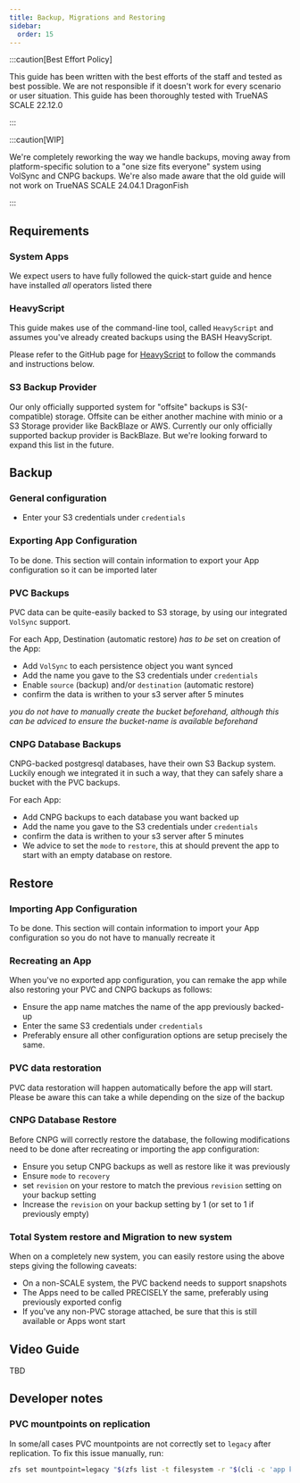 ```yaml
---
title: Backup, Migrations and Restoring
sidebar:
  order: 15
---
```


:::caution[Best Effort Policy]

This guide has been written with the best efforts of the staff and tested as best possible. We are not responsible if it doesn't work for every scenario or user situation.
This guide has been thoroughly tested with TrueNAS SCALE 22.12.0

:::

:::caution[WIP]

We're completely reworking the way we handle backups, moving away from platform-specific solution to a "one size fits everyone" system using VolSync and CNPG backups.
We're also made aware that the old guide will not work on TrueNAS SCALE 24.04.1 DragonFish

:::


## Requirements

### System Apps

We expect users to have fully followed the quick-start guide and hence have installed *all* operators listed there

### HeavyScript

This guide makes use of the command-line tool, called `HeavyScript` and assumes you've already created backups using the BASH HeavyScript.

Please refer to the GitHub page for [HeavyScript](https://github.com/Heavybullets8/heavy_script) to follow the commands and instructions below.

### S3 Backup Provider

Our only officially supported system for "offsite" backups is S3(-compatible) storage. Offsite can be either another machine with minio or a S3 Storage provider like BackBlaze or AWS.
Currently our only officially supported backup provider is BackBlaze. But we're looking forward to expand this list in the future.


## Backup

### General configuration

- Enter your S3 credentials under `credentials`

### Exporting App Configuration

To be done.
This section will contain information to export your App configuration so it can be imported later

### PVC Backups

PVC data can be quite-easily backed to S3 storage, by using our integrated `VolSync` support.

For each App, Destination (automatic restore) *has to be* set on creation of the App:
- Add `VolSync` to each persistence object you want synced
- Add the name you gave to the S3 credentials under `credentials`
- Enable `source` (backup) and/or `destination` (automatic restore)
- confirm the data is writhen to your s3 server after 5 minutes

*you do not have to manually create the bucket beforehand, although this can be adviced to ensure the bucket-name is available beforehand*

### CNPG Database Backups

CNPG-backed postgresql databases, have their own S3 Backup system.
Luckily enough we integrated it in such a way, that they can safely share a bucket with the PVC backups.

For each App:
- Add CNPG backups to each database you want backed up
- Add the name you gave to the S3 credentials under `credentials`
- confirm the data is writhen to your s3 server after 5 minutes
- We advice to set the `mode` to `restore`, this at should prevent the app to start with an empty database on restore.

## Restore

### Importing App Configuration

To be done.
This section will contain information to import your App configuration so you do not have to manually recreate it

### Recreating an App

When you've no exported app configuration, you can remake the app while also restoring your PVC and CNPG backups as follows:
- Ensure the app name matches the name of the app previously backed-up
- Enter the same S3 credentials under `credentials`
- Preferably ensure all other configuration options are setup precisely the same.

### PVC data restoration

PVC data restoration will happen automatically before the app will start.
Please be aware this can take a while depending on the size of the backup

### CNPG Database Restore

Before CNPG will correctly restore the database, the following modifications need to be done after recreating or importing the app configuration:

- Ensure you setup CNPG backups as well as restore like it was previously
- Ensure `mode` to `recovery`
- set `revision` on your restore to match the previous `revision` setting on your backup setting
- Increase the `revision` on your backup setting by 1 (or set to 1 if previously empty)

### Total System restore and Migration to new system

When on a completely new system, you can easily restore using the above steps giving the following caveats:

- On a non-SCALE system, the PVC backend needs to support snapshots
- The Apps need to be called PRECISELY the same, preferably using previously exported config
- If you've any non-PVC storage attached, be sure that this is still available or Apps wont start

## Video Guide

TBD

## Developer notes

### PVC mountpoints on replication

In some/all cases PVC mountpoints are not correctly set to `legacy` after replication.
To fix this issue manually, run:

>

```bash
zfs set mountpoint=legacy "$(zfs list -t filesystem -r "$(cli -c 'app kubernetes config' | grep -E "pool\s\|" | awk -F '|' '{print $3}' | tr -d " \t\n\r")" -o name -H | grep "volumes/pvc")"
```

